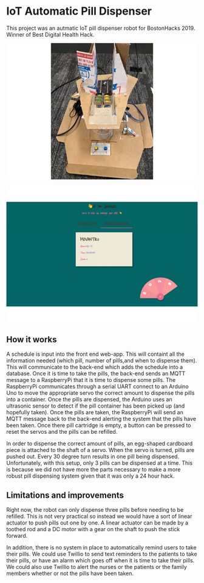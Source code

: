 # IoT Automatic Pill Dispenser

This project was an autmatic IoT pill dispenser robot for BostonHacks 2019. Winner of Best Digital Health Hack.

![Robot setup](pillbox1.jpg)

![Front end](pillbox2.jpg)

## How it works

A schedule is input into the front end web-app. This will containt all the information needed (which pill, number of pills,and when to dispense them). This will communicate to the back-end which adds the schedule into a database. Once it is time to take the pills, the back-end sends an MQTT message to a RaspberryPi that it is time to dispense some pills. The RaspberryPi communicates through a serial UART connect to an Arduino Uno to move the appropriate servo the correct amount to dispense the pills into a container. Once the pills are dispensed, the Arduino uses an ultrasonic sensor to detect if the pill container has been picked up (and hopefully taken). Once the pills are taken, the RaspberryPi will send an MQTT message back to the back-end alerting the system that the pills have been taken. Once there pill cartridge is empty, a button can be pressed to reset the servos and the pills can be refilled.

In order to dispense the correct amount of pills, an egg-shaped cardboard piece is attached to the shaft of a servo. When the servo is turned, pills are pushed out. Every 30 degree turn results in one pill being dispensed. Unfortunately, with this setup, only 3 pills can be dispensed at a time. This is because we did not have more the parts necessary to make a more robust pill dispensing system given that it was only a 24 hour hack.

## Limitations and improvements

Right now, the robot can only dispense three pills before needing to be refilled. This is not very practical so instead we would have a sort of linear actuator to push pills out one by one. A linear actuator can be made by a toothed rod and a DC motor with a gear on the shaft to push the stick forward.

In addition, there is no system in place to automatically remind users to take their pills. We could use Twillio to send text reminders to the patients to take their pills, or have an alarm which goes off when it is time to take their pills. We could also use Twillio to alert the nurses or the patients or the family members whether or not the pills have been taken.
